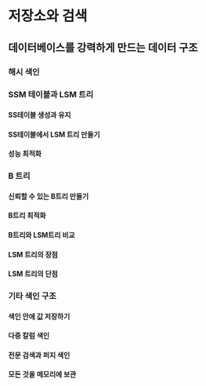 # 저장소와 검색
## 데이터베이스를 강력하게 만드는 데이터 구조

### 해시 색인
### SSM 테이블과 LSM 트리
#### SS테이블 생성과 유지
#### SS테이블에서 LSM 트리 만들기
#### 성능 최적화

### B 트리
#### 신뢰할 수 있는 B트리 만들기
#### B트리 최적화
#### B트리와 LSM트리 비교
#### LSM 트리의 장점
#### LSM 트리의 단점

### 기타 색인 구조
#### 색인 안에 값 저장하기
#### 다중 칼럼 색인
#### 전문 검색과 퍼지 색인
#### 모든 것을 메모리에 보관
